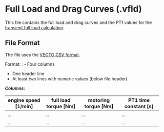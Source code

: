 Full Load and Drag Curves (.vfld)
=================================

This file contains the full load and drag curves and the PT1 values for the [transient full load calculation](#transient-full-load).

File Format
-----------

The file uses the [VECTO CSV format](#csv-format).

Format:
: -   Four columns
-   One header line
-   At least two lines with numeric values (below file header)

***Columns:***

| **engine speed [1/min]** | **full load torque [Nm]** | **motoring torque [Nm]** | **PT1 time constant [s]** |
| ------------------------ | ------------------------- | ------------------------ |---------------------------|
| ...                      | ...                       | ...                      | ...                       |
| ...                      | ...                       | ...                      | ...                       |
